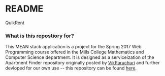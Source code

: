 # README #

QuikRent

### What is this repostiory for? ###

This MEAN stack application is a project for the Spring 2017 Web Programming course offered in the Mills College Mathematics and Computer Science department. It is designed as a serviceization of the Apartment Finder repository originally posted by [VikParuchuri](https://github.com/VikParuchuri/apartment-finder) and further devloped for our own use -- this repository can be found [here](https://github.com/ruellia/apartment-finder).


